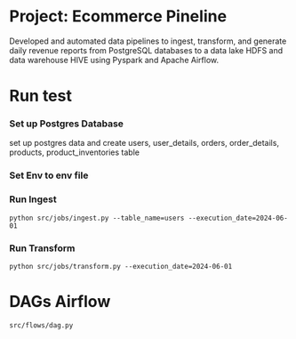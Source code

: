 # Project: Ecommerce Pineline
Developed and automated  data pipelines to ingest, transform, and generate daily revenue reports from PostgreSQL databases to a data lake HDFS and data warehouse HIVE using Pyspark and Apache Airflow.

# Run test

### Set up Postgres Database

set up postgres data and create users, user_details, orders, order_details, products, product_inventories table

### Set Env to env file

### Run Ingest

`python src/jobs/ingest.py --table_name=users --execution_date=2024-06-01`

### Run Transform

`python src/jobs/transform.py --execution_date=2024-06-01`

# DAGs Airflow

`src/flows/dag.py`
